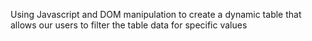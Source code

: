 Using Javascript and DOM manipulation to create a dynamic table that allows our users to filter the table data for specific values
